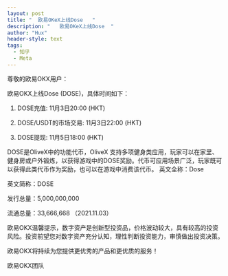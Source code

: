 ```yaml
---
layout: post
title: "  欧易OKeX上线Dose   "
description: "   欧易OKeX上线Dose  "
author: "Hux"
header-style: text
tags:
  - 知乎
  - Meta
---
```


尊敬的欧易OKX用户：

欧易OKX上线Dose (DOSE)，具体时间如下：

1. DOSE充值: 11月3日20:00 (HKT)

2. DOSE/USDT的市场交易: 11月3日22:00 (HKT)

3. DOSE提现: 11月5日18:00 (HKT)

DOSE是OliveX中的功能代币，OliveX 支持多项健身类应用，玩家可以在家里、健身房或户外锻炼，以获得游戏中的DOSE奖励。代币可应用场景广泛，玩家既可以获得此类代币作为奖励，也可以在游戏中消费该代币。
英文全称：Dose

英文简称：DOSE

发行总量：5,000,000,000

流通总量：33,666,668 （2021.11.03）

 

欧易OKX温馨提示，数字资产是创新型投资品，价格波动较大，具有较高的投资风险。投资前望您对数字资产充分认知，理性判断投资能力，审慎做出投资决策。

欧易OKX将持续为您提供更优秀的产品和更优质的服务！

欧易OKX团队
